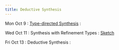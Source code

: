 ```yaml
---
title: Deductive Synthesis
---
```


Mon Oct 9
: [Type-directed Synthesis](../lectures/lecture21-types.pdf)
  : []()

Wed Oct 11
: Synthesis with Refinement Types
  : [Sketch](https://link.springer.com/content/pdf/10.1007/s10009-012-0249-7.pdf)

Fri Oct 13
: Deductive Synthesis
  : []()
